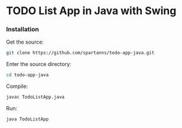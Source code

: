 # TODO List App in Java with Swing

### Installation

Get the source:

```sh
git clone https://github.com/spartanns/todo-app-java.git
```

Enter the source directory:

```sh
cd todo-app-java
```

Compile:

```sh
javac TodoListApp.java
```

Run:

```sh
java TodoListApp
```
